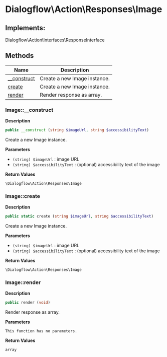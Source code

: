 # Dialogflow\Action\Responses\Image  



## Implements:
Dialogflow\Action\Interfaces\ResponseInterface



## Methods

| Name | Description |
|------|-------------|
|[__construct](#image__construct)|Create a new Image instance.|
|[create](#imagecreate)|Create a new Image instance.|
|[render](#imagerender)|Render response as array.|




### Image::__construct  

**Description**

```php
public __construct (string $imageUrl, string $accessibilityText)
```

Create a new Image instance. 

 

**Parameters**

* `(string) $imageUrl`
: image URL  
* `(string) $accessibilityText`
: (optional) accessibility text of the image  

**Return Values**

`\Dialogflow\Action\Responses\Image`





### Image::create  

**Description**

```php
public static create (string $imageUrl, string $accessibilityText)
```

Create a new Image instance. 

 

**Parameters**

* `(string) $imageUrl`
: image URL  
* `(string) $accessibilityText`
: (optional) accessibility text of the image  

**Return Values**

`\Dialogflow\Action\Responses\Image`





### Image::render  

**Description**

```php
public render (void)
```

Render response as array. 

 

**Parameters**

`This function has no parameters.`

**Return Values**

`array`




